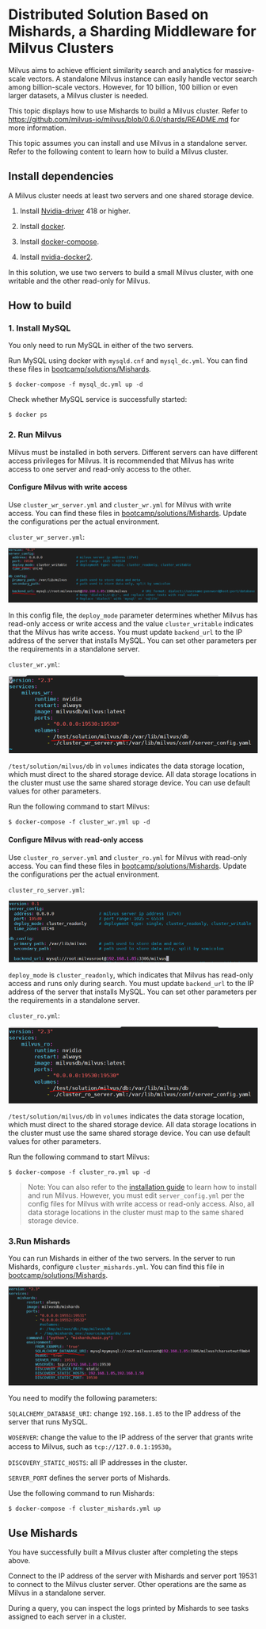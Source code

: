 # Distributed Solution Based on Mishards, a Sharding Middleware for Milvus Clusters

Milvus aims to achieve efficient similarity search and analytics for massive-scale vectors. A standalone Milvus instance can easily handle vector search among billion-scale vectors. However, for 10 billion, 100 billion or even larger datasets, a Milvus cluster is needed.

This topic displays how to use Mishards to build a Milvus cluster. Refer to https://github.com/milvus-io/milvus/blob/0.6.0/shards/README.md for more information.

This topic assumes you can install and use Milvus in a standalone server. Refer to the following content to learn how to build a Milvus cluster.

## Install dependencies

A Milvus cluster needs at least two servers and one shared storage device.

1. Install [Nvidia-driver](https://www.nvidia.com/Download/index.aspx) 418 or higher.

2. Install [docker](https://docs.docker.com/install/linux/docker-ce/ubuntu/).

3. Install [docker-compose](https://docs.docker.com/compose/install/).

4. Install [nvidia-docker2](https://github.com/nvidia/nvidia-docker/wiki/Installation-(version-2.0)).

In this solution, we use two servers to build a small Milvus cluster, with one writable and the other read-only for Milvus.

## How to build

### 1. Install MySQL

You only need to run MySQL in either of the two servers.

Run MySQL using docker with `mysqld.cnf` and `mysql_dc.yml`. You can find these files in [bootcamp/solutions/Mishards](../../solutions/Mishards).

```shell
$ docker-compose -f mysql_dc.yml up -d
```

Check whether MySQL service is successfully started:

```shell
$ docker ps
```

### 2. Run Milvus

Milvus must be installed in both servers. Different servers can have different access privileges for Milvus. It is recommended that Milvus has write access to one server and read-only access to the other.

#### Configure Milvus with write access

Use `cluster_wr_server.yml` and `cluster_wr.yml` for Milvus with write access. You can find these files in [bootcamp/solutions/Mishards](../../solutions/Mishards). Update the configurations per the actual environment.

`cluster_wr_server.yml`:

![1577780602167](pic/1577780602167.png)

In this config file, the `deploy_mode` parameter determines whether Milvus has read-only access or write access and the value `cluster_writable` indicates that the Milvus has write access. You must update `backend_url` to the IP address of the server that installs MySQL. You can set other parameters per the requirements in a standalone server.

`cluster_wr.yml`:

![1577931601864](pic/1577931601864.png)

`/test/solution/milvus/db` in `volumes` indicates the data storage location, which must direct to the shared storage device. All data storage locations in the cluster must use the same shared storage device. You can use default values for other parameters.

Run the following command to start Milvus:

```shell
$ docker-compose -f cluster_wr.yml up -d
```

#### Configure Milvus with read-only access

Use `cluster_ro_server.yml` and `cluster_ro.yml` for Milvus with read-only access. You can find these files in [bootcamp/solutions/Mishards](../../solutions/Mishards). Update the configurations per the actual environment.

`cluster_ro_server.yml`:

![1577782332404](pic/1577782332404.png)

`deploy_mode` is `cluster_readonly`, which indicates that Milvus has read-only access and runs only during search. You must update `backend_url` to the IP address of the server that installs MySQL. You can set other parameters per the requirements in a standalone server.

`cluster_ro.yml`:

![1577931719030](pic/1577931719030.png)

`/test/solution/milvus/db` in `volumes` indicates the data storage location, which must direct to the shared storage device. All data storage locations in the cluster must use the same shared storage device. You can use default values for other parameters.

Run the following command to start Milvus:

```shell
$ docker-compose -f cluster_ro.yml up -d
```

> Note: You can also refer to the [installation guide](https://milvus.io/en/docs/v0.6.0/guides/get_started/install_milvus/gpu_milvus_docker.md) to learn how to install and run Milvus. However, you must edit `server_config.yml` per the config files for Milvus with write access or read-only access. Also, all data storage locations in the cluster must map to the same shared storage device.

### 3.Run Mishards

You can run Mishards in either of the two servers. In the server to run Mishards, configure `cluster_mishards.yml`. You can find this file in [bootcamp/solutions/Mishards](../../solutions/Mishards).

![1577783243935](pic/1577783243935.png)

You need to modify the following parameters:

`SQLALCHEMY_DATABASE_URI`: change `192.168.1.85` to the IP address of the server that runs MySQL.

`WOSERVER`: change the value to the IP address of the server that grants write access to Milvus, such as `tcp://127.0.0.1:19530`。

`DISCOVERY_STATIC_HOSTS`: all IP addresses in the cluster.

`SERVER_PORT` defines the server ports of Mishards.

Use the following command to run Mishards:

```shell
$ docker-compose -f cluster_mishards.yml up
```

## Use Mishards

You have successfully built a Milvus cluster after completing the steps above.

Connect to the IP address of the server with Mishards and server port 19531 to connect to the Milvus cluster server. Other operations are the same as Milvus in a standalone server.

During a query, you can inspect the logs printed by Mishards to see tasks assigned to each server in a cluster.
